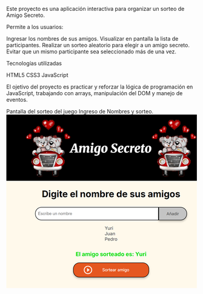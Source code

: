 Este proyecto es una aplicación interactiva para organizar un sorteo de Amigo Secreto.

Permite a los usuarios:

Ingresar los nombres de sus amigos.
Visualizar en pantalla la lista de participantes.
Realizar un sorteo aleatorio para elegir a un amigo secreto.
Evitar que un mismo participante sea seleccionado más de una vez.

Tecnologías utilizadas

HTML5
CSS3
JavaScript 

El ojetivo del proyecto es practicar y reforzar la lógica de programación en JavaScript, trabajando con arrays, manipulación del DOM y manejo de eventos.

Pantalla del sorteo del juego 
Ingreso de Nombres y sorteo.
![image alt](https://github.com/alexa22mg/Amigo-secreto-/blob/da24cc9c5911d6ac6ca9654c276e776739682ab6/image.png)


